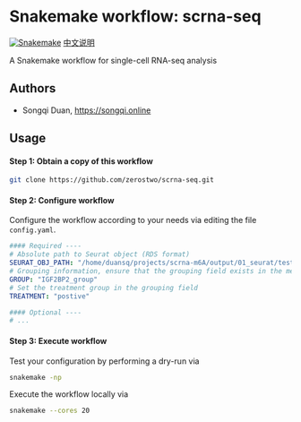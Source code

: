# Snakemake workflow: scrna-seq

[![Snakemake][snakemake-badge]](snakemake-url)
[中文说明][zh-readme-url]

[snakemake-badge]: https://img.shields.io/badge/snakemake-≥6.13.2-brightgreen.svg
[snakemake-url]: https://snakemake.github.io
[zh-readme-url]: README-zh.md

A Snakemake workflow for single-cell RNA-seq analysis

## Authors

* Songqi Duan, https://songqi.online

## Usage

#### Step 1: Obtain a copy of this workflow

```bash
git clone https://github.com/zerostwo/scrna-seq.git
```

#### Step 2: Configure workflow

Configure the workflow according to your needs via editing the file `config.yaml`.

```yaml
#### Required ----
# Absolute path to Seurat object (RDS format)
SEURAT_OBJ_PATH: "/home/duansq/projects/scrna-m6A/output/01_seurat/test_dc2.rds"
# Grouping information, ensure that the grouping field exists in the meta.data of the Seurat object, and only contains two groups
GROUP: "IGF2BP2_group"
# Set the treatment group in the grouping field
TREATMENT: "postive"

#### Optional ----
# ...
```

#### Step 3: Execute workflow

Test your configuration by performing a dry-run via

```bash
snakemake -np
```
Execute the workflow locally via

```bash
snakemake --cores 20
```